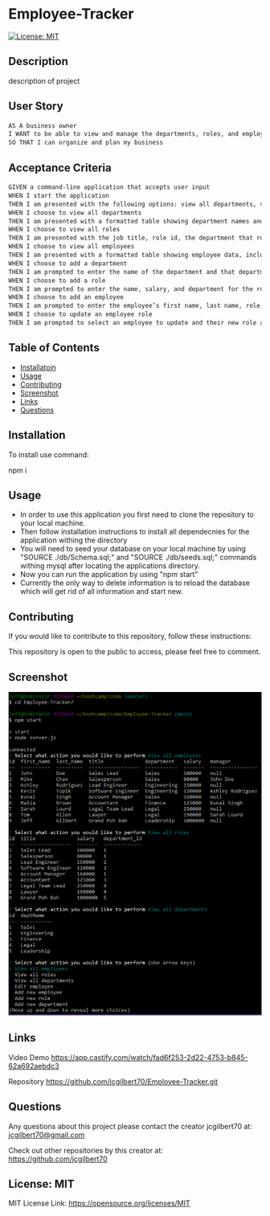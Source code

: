 
  # Employee-Tracker
  

  [![License: MIT](https://img.shields.io/badge/License-MIT-yellow.svg)](https://opensource.org/licenses/MIT)
  
 
  ## Description
  description of project
  
## User Story

```md
AS A business owner
I WANT to be able to view and manage the departments, roles, and employees in my company
SO THAT I can organize and plan my business
```

## Acceptance Criteria

```md
GIVEN a command-line application that accepts user input
WHEN I start the application
THEN I am presented with the following options: view all departments, view all roles, view all employees, add a department, add a role, add an employee, and update an employee role
WHEN I choose to view all departments
THEN I am presented with a formatted table showing department names and department ids
WHEN I choose to view all roles
THEN I am presented with the job title, role id, the department that role belongs to, and the salary for that role
WHEN I choose to view all employees
THEN I am presented with a formatted table showing employee data, including employee ids, first names, last names, job titles, departments, salaries, and managers that the employees report to
WHEN I choose to add a department
THEN I am prompted to enter the name of the department and that department is added to the database
WHEN I choose to add a role
THEN I am prompted to enter the name, salary, and department for the role and that role is added to the database
WHEN I choose to add an employee
THEN I am prompted to enter the employee’s first name, last name, role, and manager, and that employee is added to the database
WHEN I choose to update an employee role
THEN I am prompted to select an employee to update and their new role and this information is updated in the database 
```

  ## Table of Contents
  - [Installatoin](#installation)
  - [Usage](#usage)
  - [Contributing](#contributing)
  - [Screenshot](#screenshot)
  - [Links](#links)
  - [Questions](#questions)
  
 
  ## Installation
  
  To install use command: 

  npm i
  
 
  ## Usage
  
  - In order to use this application you first need to clone the repository to your local machine.
  - Then follow installation instructions to install all dependecnies for the application withing the directory
  - You will need to seed your database on your local machine by using "SOURCE ./db/Schema.sql;" and "SOURCE ./db/seeds.sql;" commands withing mysql after locating the applications directory.
  - Now you can run the application by using "npm start"
  - Currently the only way to delete information is to reload the database which will get rid of all information and start new.
 
 
  ## Contributing
  

  If you would like to contribute to this repository, follow these instructions: 
  

   This repository is open to the public to access, please feel free to comment.
  

   ## Screenshot

  <img src="./img/screenshot.png" width="600">


  ## Links

  Video Demo
  https://app.castify.com/watch/fad6f253-2d22-4753-b845-62a692aebdc3

  Repository
  https://github.com/jcgilbert70/Employee-Tracker.git
  
 
  ## Questions
  Any questions about this project please contact the creator jcgilbert70 at:
  jcgilbert70@gmail.com
  

  Check out other repositories by this creator at: https://github.com/jcgilbert70
  

  ## License: MIT
  
  MIT License Link: https://opensource.org/licenses/MIT

  
